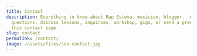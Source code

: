 ```yaml
---
title: Contact
description: Everything to know about Rap Esteva, musician, blogger.  Ask
  questions, discuss lessons, inquiries, workshop, gigs, or send a greeting in
  this contact page.
slug: contact
permalink: /contact/
image: /assets/files/seo-contact.jpg
---
```


